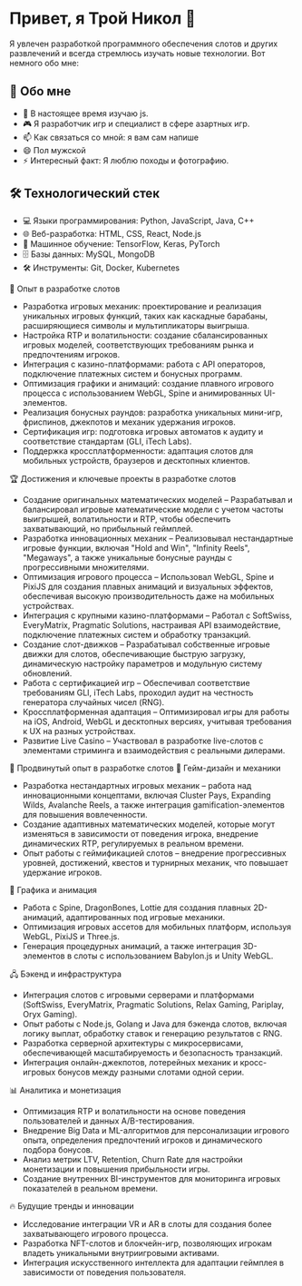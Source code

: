 # Привет, я Трой Никол 👋
 Я увлечен разработкой программного обеспечения слотов и других развлечений и всегда стремлюсь изучать новые технологии. Вот немного обо мне:

## 🚀 Обо мне
- 🌱 В настоящее время изучаю js.  
- 🎮 Я разработчик игр и специалист в сфере азартных игр.  
- 📫 Как связаться со мной: я вам сам напишe
- 😄 Пол мужской 
- ⚡ Интересный факт: Я люблю походы и фотографию.  

## 🛠️ Технологический стек
- 💻 Языки программирования: Python, JavaScript, Java, C++  
- 🌐 Веб-разработка: HTML, CSS, React, Node.js  
- 🧠 Машинное обучение: TensorFlow, Keras, PyTorch  
- 🗄️ Базы данных: MySQL, MongoDB  
- 🛠️ Инструменты: Git, Docker, Kubernetes

🎰 Опыт в разработке слотов
   - Разработка игровых механик: проектирование и реализация уникальных игровых функций, таких как каскадные барабаны, расширяющиеся символы и мультипликаторы выигрыша.
   - Настройка RTP и волатильности: создание сбалансированных игровых моделей, соответствующих требованиям рынка и предпочтениям игроков.
   - Интеграция с казино-платформами: работа с API операторов, подключение платежных систем и бонусных программ.
   - Оптимизация графики и анимаций: создание плавного игрового процесса с использованием WebGL, Spine и анимированных UI-элементов.
   - Реализация бонусных раундов: разработка уникальных мини-игр, фриспинов, джекпотов и механик удержания игроков.
   - Сертификация игр: подготовка игровых автоматов к аудиту и соответствие стандартам (GLI, iTech Labs).
   - Поддержка кроссплатформенности: адаптация слотов для мобильных устройств, браузеров и десктопных клиентов.

🏆 Достижения и ключевые проекты в разработке слотов

   - Создание оригинальных математических моделей – Разрабатывал и балансировал игровые математические модели с учетом частоты выигрышей, волатильности и RTP, чтобы обеспечить захватывающий, но прибыльный геймплей.
   - Разработка инновационных механик – Реализовывал нестандартные игровые функции, включая "Hold and Win", "Infinity Reels", "Megaways", а также уникальные бонусные раунды с прогрессивными множителями.
   - Оптимизация игрового процесса – Использовал WebGL, Spine и PixiJS для создания плавных анимаций и визуальных эффектов, обеспечивая высокую производительность даже на мобильных устройствах.
   - Интеграция с крупными казино-платформами – Работал с SoftSwiss, EveryMatrix, Pragmatic Solutions, настраивая API взаимодействие, подключение платежных систем и обработку транзакций.
   - Создание слот-движков – Разрабатывал собственные игровые движки для слотов, обеспечивающие быструю загрузку, динамическую настройку параметров и модульную систему обновлений.
   - Работа с сертификацией игр – Обеспечивал соответствие требованиям GLI, iTech Labs, проходил аудит на честность генератора случайных чисел (RNG).
   - Кроссплатформенная адаптация – Оптимизировал игры для работы на iOS, Android, WebGL и десктопных версиях, учитывая требования к UX на разных устройствах.
   - Развитие Live Casino – Участвовал в разработке live-слотов с элементами стриминга и взаимодействия с реальными дилерами.

 🎲 Продвинутый опыт в разработке слотов
🔹 Гейм-дизайн и механики

   - Разработка нестандартных игровых механик – работа над инновационными концептами, включая Cluster Pays, Expanding Wilds, Avalanche Reels, а также интеграция gamification-элементов для повышения вовлеченности.
   - Создание адаптивных математических моделей, которые могут изменяться в зависимости от поведения игрока, внедрение динамических RTP, регулируемых в реальном времени.
   - Опыт работы с геймификацией слотов – внедрение прогрессивных уровней, достижений, квестов и турнирных механик, что повышает удержание игроков.

🎨 Графика и анимация

   - Работа с Spine, DragonBones, Lottie для создания плавных 2D-анимаций, адаптированных под игровые механики.
   - Оптимизация игровых ассетов для мобильных платформ, используя WebGL, PixiJS и Three.js.
   - Генерация процедурных анимаций, а также интеграция 3D-элементов в слоты с использованием Babylon.js и Unity WebGL.

🖧 Бэкенд и инфраструктура

   - Интеграция слотов с игровыми серверами и платформами (SoftSwiss, EveryMatrix, Pragmatic Solutions, Relax Gaming, Pariplay, Oryx Gaming).
   - Опыт работы с Node.js, Golang и Java для бэкенда слотов, включая логику выплат, обработку ставок и генерацию результатов с RNG.
   - Разработка серверной архитектуры с микросервисами, обеспечивающей масштабируемость и безопасность транзакций.
   - Интеграция онлайн-джекпотов, лотерейных механик и кросс-игровых бонусов между разными слотами одной серии.

📊 Аналитика и монетизация

   - Оптимизация RTP и волатильности на основе поведения пользователей и данных A/B-тестирования.
   - Внедрение Big Data и ML-алгоритмов для персонализации игрового опыта, определения предпочтений игроков и динамического подбора бонусов.
   - Анализ метрик LTV, Retention, Churn Rate для настройки монетизации и повышения прибыльности игры.
   - Создание внутренних BI-инструментов для мониторинга игровых показателей в реальном времени.

🔥 Будущие тренды и инновации

   - Исследование интеграции VR и AR в слоты для создания более захватывающего игрового процесса.
   - Разработка NFT-слотов и блокчейн-игр, позволяющих игрокам владеть уникальными внутриигровыми активами.
   - Интеграция искусственного интеллекта для адаптации геймплея в зависимости от поведения пользователя.   
